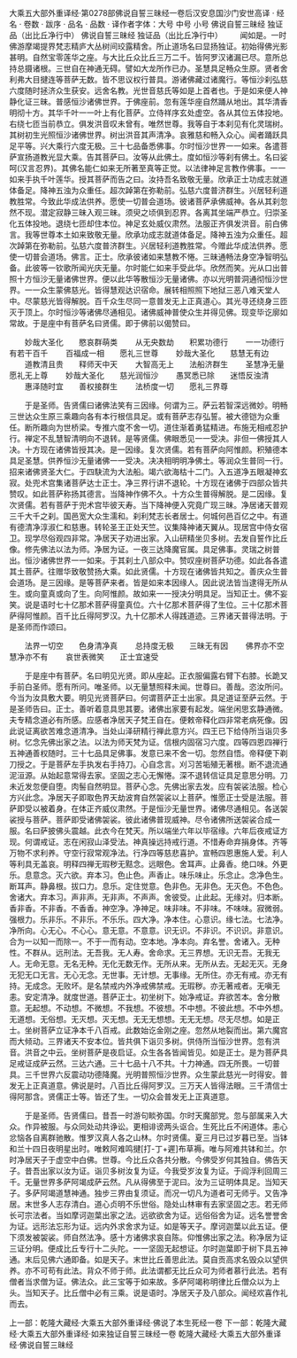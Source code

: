大乘五大部外重译经·第0278部佛说自誓三昧经一卷后汉安息国沙门安世高译
· 经名 · 卷数 · 跋序
· 品名 · 品数 · 译作者字体：大号 中号 小号
佛说自誓三昧经
独证品（出比丘净行中）
佛说自誓三昧经
独证品（出比丘净行中）
　　闻如是。一时佛游摩竭提界梵志精庐大丛树间珓露精舍。所止道场名曰显扬独证。初始得佛光影甚明。自然宝零莲华之座。与大比丘众比丘三万二千。皆阿罗汉诸漏已尽。意所总持总摄诸根。三世自在神通无碍。譬如大龙所作已办。圣慧具足畅众生原。贤者舍利弗大目揵连等菩萨无数。皆不思议权行普具。游诸佛藏过诸魔行。等恒沙刹弘慈六度随时拯济众生获安。远舍名教。光世音慈氏等如是上首者也。于是如来便人神静化证三昧。普感恒沙诸佛世界。于佛座前。忽有莲华座自然踊从地出。其华清香明彻十方。其华千叶一一叶上有化菩萨。立侍祥序玄处虚空。各从其位五体投地。右绕七匝当前恭立。俱发洪音叹未曾有。唯然世尊。我等自于本刹见有化灵瑞树。其树初生光照恒沙诸佛世界。树出洪音其声清净。哀雅慈和畅入众心。闻者踊跃具足平等。兴大乘行六度无极。三十七品备悉佛事。尔时恒沙世界一一如来。各遣菩萨宣扬道教光显大乘。告其菩萨曰。汝等从此佛土。度如恒沙等刹有佛土。名曰娑呵(汉言忍界)。其佛名能仁如来无所著至真等正觉。以法律神足言教作佛事。一一如来手执千叶莲华。授其菩萨而告之曰。汝持吾名致敬无量。欣承正士功成志就道体备足。降神五浊为众重任。超次踔第在弥勒前。弘慈六度普济群生。兴居轻利道教胜常。今致此华成法供养。愿使一切普会道场。彼诸菩萨承佛威神。各从其刹忽然不现。潜定寂静三昧入观三昧。须臾之顷俱到忍界。各离其坐端严恭立。归崇圣化五体投地。退绕七匝却住本位。神足玄处威仪肃然。法服正齐俱发洪音。前白佛言。我等世尊本土如来致敬无量。欣承功成志就道体备足。降神五浊为众重任。超次踔第在弥勒前。弘慈六度普济群生。兴居轻利道教胜常。今赠此华成法供养。愿使一切普会道场。佛言。正士。欣承彼诸如来慧教不惓。三昧通畅法身空净智明弘备。此彼等一钦歌所闻光庆无量。尔时能仁如来手受此华。欣然而笑。光从口出普照十方恒沙无量诸佛世界。便以此华等散恒沙无量诸佛。亦以光明普洞通彻恒沙世界。一一众生蒙佛慈光。皆得慧观达识宿命。展转相照照下地狱三恶八难天堂人中。尽蒙慈光皆得解脱。百千众生尽同一意普发无上正真道心。其光寻还绕身三匝灭于顶上。尔时恒沙等诸佛尽通相见。诸佛威神普使众生并得见佛。现变毕讫廓如常故。于是座中有菩萨名曰贤儒。即于佛前以偈赞曰。

　　妙哉大圣化　　愍哀群萌类
　　从无央数劫　　积累功德行
　　一一功德行　　有若干百千
　　百福成一相　　愿礼三世尊
　　妙哉大圣化　　慈慧无有边
　　道教清且贵　　释师天中天
　　大智高无上　　法船济群生
　　圣慧净无量　　愿礼无上尊
　　妙哉大圣化　　慈光润恒沙
　　愚冥悉已除　　迷悟反浊清
　　惠泽随时宜　　善权接群生
　　法桥度一切　　愿礼三界尊

　　于是圣师。告贤儒曰诸佛法笑有三因缘。何谓为三。萨云若智深远微妙。明畅三世达众生原三乘趣向各有本行根信具足。或有菩萨志存弘誓。被大德铠为众重任。断所趣向为世桥梁。专推六度不舍一切。道住渐着勇猛精进。布施无相戒忍护行。禅定不乱慧智清明向不退转。是等贤儒。佛眼悉见一一受决。非但一佛授其人决。十方现在诸佛皆授其决。是一因缘。复次贤儒。若有菩萨向阿惟颜。积殖德本具足圣慧。供养恒沙无量诸佛一一受决。决决相明明净佛土。等润众生普同一行。招来诸佛贤圣大仁。于四駃流为大法船。竭六欲海枯十二门。入五道净五眼凝神玄寂。处兜术宫集诸菩萨达士正士。净三界行讲不退轮。十方现在诸佛于四部众皆共赞叹。如此菩萨称扬其德言。当降神作佛不久。十方众生普得解脱。是二因缘。复次贤儒。若有菩萨于兜术宫毕彼天寿。当下降神便入究竟广现三昧。净居诸天普观三千大千之刹。国邑宽大众生濡和。刹利梵志长者居士。何城何邑百亿之中。有道有德清净淳淑仁和慈惠。转轮圣王正处天竺。议集降神诸天翼从。现居宫中侍女宿卫。现学尽俗观四非常。净居天子劝进出家。入山研精坐贝多树。去发自誓作比丘像。修先佛法以法为师。净居为证。一夜三达降魔官属。具足佛事。灵瑞之树普出。恒沙诸佛世界一一如来。于其刹土八部众中。赞叹座树菩萨功德。如此各各遣其土菩萨。往赠华致敬赞扬大乘。如此贤儒。十方现在诸佛皆共知之。善庆众生普会道场。是三因缘。是等菩萨来者。皆是如来本因缘人。因此说法皆当逮得无所从生。或向童真或向了生。向阿惟颜。故如来一一授决分明具足。当知正士。佛不妄笑。说是语时七十亿那术菩萨得童真位。六十亿那术菩萨得了生位。三十亿那术菩萨得阿惟颜。百千比丘得阿罗汉。九十亿那术人得践道迹。三界诸天普得法明。于是圣师而作颂曰。

　　法界一切空　　色身清净真
　　总持度无极　　三昧无有因
　　佛界亦不空　　慧净亦不有
　　哀世表微笑　　正士宜速受

　　于是座中有菩萨。名曰明见光贤。即从座起。正衣服偏露右臂下右膝。长跪叉手前白圣师。愿有所问。唯圣师。以无量慧照释未闻。世尊曰。善哉。恣汝所问。今当为汝具敷大要。明见光贤菩萨曰。何谓菩萨正士出家。具足道证至萨云然。于是圣师告曰。正士。善听着意具思其要。诸佛出家要有起发。端坐闲思玄静通微。夫专精念道必有所感。应感者净居天子梵王自在。便敕帝释化四非常老病死像。因此说证离欲苦难念道清净。当处山泽研精行禅此意方兴。四王已下给侍所当诣贝多树。忆念先佛出家之法。以法为师天梵为证。信根内固宿习六度。四等四恩四禅行五神通善权随时。三十七品具足佛事。发意已来不舍一切。忽然自悟。帝释便下剃刀授之。于是菩萨左手执发右手持刀。心自念言。刈习苦垢殖无著根。断不退流通泥洹源。从始起意常得去家。坚固之志心无懈惓。深不退转信证具足意思分明。刀未近发忽便自堕。肉髻自然明显。菩萨心念。先佛出家去发。应有袈裟法服。检心方兴此念。净居天子即取色界天劫波育自然袈裟以上菩萨。惟愿正士受是法服。菩萨即受以被着身。在体正齐威仪肃然。于是恒沙无量世界。诸佛尽通相见。各送袈裟授与菩萨。菩萨即受诸佛袈裟。彼此诸佛普现威神。尽令诸佛所送袈裟合成一服。名曰萨披佛头震越。此衣今在梵天。所以端坐六年以毕宿缘。六年后夜戒证方现。何谓戒证。志在闲寂山泽受法。神真操远持戒行道。不惜寿命弃捐身体。齐等万物不求利养。守空行寂常观净法。行净四等慈悲喜护。宣畅四恩惠施人爱。利人等利具无盖哀。明释四禅无瑕秽无黠念。远眼色。舍耳声。止鼻香。绝口味。外更乐。息意念。灭六欲。弃本习。色止色。声香止。味乐味止。乐念止。念净色生。断耳声。静鼻根。拔口力。息乐。定住觉意。色非色。无非色。无灭色。不色色。舍诸大。弃本习。声非声。无非声。不声声。舍彼受。止此起。无缘对。归本断。香非香。不非香。不香香。神空净。净神足。味非味。不非味。不味味。寂微弱。强根力。乐非乐。不非乐。不乐乐。四大净。净本住。心意识。缘七法。七法净。净所向。心无心。不心心。意无意。不意意。识无识。不非识。不识识。非意识。合为一以知一而除一。不于一而有动。空本地。净本向。弃名誉。舍诸入。无种性。不群从。远刑法。无吾我。无人寿。舍命求。无三界想。无识无吾。无我无人。无命无意。无名无种。无化无数无作。无所从来。无所从去。无起无灭。无身无犯无口无言。无心无念。无世事。无计想。无事缘。无所住。亦无有戒。亦无有持。无成念。无败坏。是名禁戒内外净戒佛禁戒。无瑕秽。亦无著戒者。无嗔无恚。安定清净。就度世道。菩萨正士。初坐树下。始净戒证。弃欲苦本。舍分散意。无起想。不动想。不微想。不我想。不彼想。不中想。不彼此想。不中外想。无道想。无俗想。无灭想。灭无想。无无无想想。无无无想。尽无尽想。如是正士。坐树菩萨立证净本千八百戒。此数始讫金刚之座。忽然从地裂而出。第六魔宫而大倾动。三界诸天不安本位。皆共俱下诣贝多树。供侍所当恒沙世界。忽有洪音。洪音之中云。坐树菩萨是夜启证。众生各各皆闻皆见。如是正士。是为菩萨具足戒证成萨云然。三达六通。三十七品十八不共。十力神通。四无所畏。一切普具。三千世界六反震动功德降魔。光明普照恒沙世界。众生蒙此慈光一时得安。普发无上正真道意。佛说是时。八百比丘得阿罗汉。三万天人皆得法眼。三千清信士得阿那含。贤儒正士等。皆还了生。一切众会普发无上正真道意。

　　于是圣师。告贤儒曰。昔吾一时游句睒弥国。尔时天魔部党。忽与部属来入大众。作异被服。与众同处动共诤讼。更相诽谤两头讴合。生死比丘不闲道体。恚心忿恼各自离群驰散。惟罗汉真人各之山林。尔时贤儒。夏三月已过岁暮已至。当钵和兰十四日夜明星出时。唯敕阿难鸣揵[打-丁+遲]布草褥。唯与阿难共钵和兰。尔时净居天子于虚空中白佛。世尊。今比丘众各共分散。今佛受岁何其独自。佛告天子。昔吾出家以汝为证。诣贝多树汝复为证。今我受岁汝复为证。于阎浮利回周三千。无量世界多萨阿竭成萨云然。凡从得佛至于泥曰。汝为三证明体具足。当知天子。多萨阿竭道慧神通。独步三界由复须证。而况一切凡为道者可无师乎。又告净居。末世多人志存清白。道心贞明不乐世俗。隐处山林审有去家坚固之志。若无师长可宗法者。当如摩诃迦葉出家之法。远欲欲舍为证。远俗俗舍为证。远名誉誉舍为证。远形法忘形为证。远内外求舍求为证。如是等天子。摩诃迦葉以此五证。便下须发被袈裟。师自然法净。感十方诸佛求哀自陈。仰惟佛出家之法。称净居为证三证分明。便成比丘专行十二头陀。一一坚固无起想证。尔时迦葉即于树下具五神通。末后见佛六通即备。如是天子。末世比丘善思此法。莫自贡高求名毁众以望供养。亦不可苟有此法。背众不师于师。此法谓都无比丘众可为师者慕行此法。若有僧者当求僧为证。佛法众。此三宝等于如来故。多萨阿竭称明律比丘僧众以为上头。当知天子。比丘僧中必有三乘。说是语时。净居天子及八部众。闻经欢喜作礼而去。

上一部：乾隆大藏经·大乘五大部外重译经·佛说了本生死经一卷
下一部：乾隆大藏经·大乘五大部外重译经·如来独证自誓三昧经一卷
乾隆大藏经·大乘五大部外重译经·佛说自誓三昧经